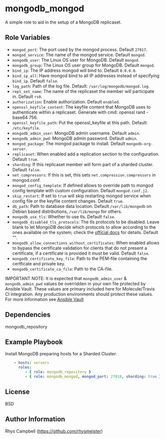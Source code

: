 mongodb_mongod
==============

A simple role to aid in the setup of a MongoDB replicaset.

Role Variables
--------------

* `mongod_port`: The port used by the mongod process. Default `27017`.
* `mongod_service`: The name of the mongod service. Default `mongod`.
* `mongodb_user`: The Linux OS user for MongoDB. Default `mongod`.
* `mongodb_group`: The Linux OS user group for MongoDB. Default `mongod`.
* `bind_ip`: The IP address mongod will bind to. Default `0.0.0.0`.
* `bind_ip_all`: Have mongod bind to all IP addresses instead of specifying `bind_ip`. Default `false`.
* `log_path`: Path of the log file. Default: `/var/log/mongodb/mongod.log`.
* `repl_set_name`: The name of the replicaset the member will participate in. Default `rs0`.
* `authorization`: Enable authorization. Default `enabled`.
* `openssl_keyfile_content`: The keyfile content that MongoDB uses to authenticate within a replicaset. Generate with cmd: openssl rand -base64 756.
* `openssl_keyfile_path`: Put the openssl_keyfile at this path. Default: `/etc/keyfile`.
* `mongodb_admin_user`: MongoDB admin username. Default `admin`.
* `mongodb_admin_pwd`: MongoDB admin password. Default `admin`.
* `mongod_package`: The mongod package to install. Default `mongodb-org-server`.
* `replicaset`: When enabled add a replication section to the configuration. Default `true`.
* `sharding`: If this replicaset member will form part of a sharded cluster. Default `false`.
* `net_compressors`: If this is set, this sets `net.compression.compressors` in mongod.conf.
* `mongod_config_template`: If defined allows to override path to mongod config template with custom configuration. Default `mongod.conf.j2`.
* `skip_restart`: If set to `true` will skip restarting mongod service when config file or the keyfile content changes. Default `true`.
* `db_path`: Path to database data location. Default `/var/lib/mongodb` on Debian based distributions, `/var/lib/mongo` for others.
* `mongodb_use_tls`: Whether to use tls. Default `false`.
* `mongodb_disabled_tls_protocols`: The tls protocols to be disabled. Leave blank to let MongoDB decide which protocols to allow according to the ones available on the system; check the [official docs](https://www.mongodb.com/docs/v6.0/reference/configuration-options/#mongodb-setting-net.tls.disabledProtocols) for details. Default "".
* `mongodb_allow_connections_without_certificates`: When enabled allows to bypass the certificate validation for clients that do not present a certificate, if a certificate is provided it _must_ be valid. Default `false`.
* `mongodb_certificate_key_file`: Path to the PEM-file containing the certficate and private key.
* `mongodb_certificate_ca_file`:  Path to the CA-file.

IMPORTANT NOTE: It is expected that `mongodb_admin_user` & `mongodb_admin_pwd` values be overridden in your own file protected by Ansible Vault. These values are primary included here for Molecule/Travis CI integration. Any production environments should protect these values. For more information see [Ansible Vault](https://docs.ansible.com/ansible/latest/user_guide/vault.html)

Dependencies
------------

mongodb_repository

Example Playbook
----------------

Install MongoDB preparing hosts for a Sharded Cluster.

```yaml
    - hosts: servers
      roles:
         - { role: mongodb_repository }
         - { role: mongodb_mongod, mongod_port: 27018, sharding: true }
```

License
-------

BSD

Author Information
------------------

Rhys Campbell (https://github.com/rhysmeister)
